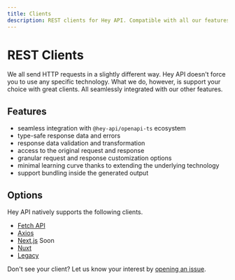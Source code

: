 ```yaml
---
title: Clients
description: REST clients for Hey API. Compatible with all our features.
---
```


<script setup>
import { embedProject } from '../embed'
</script>

# REST Clients

We all send HTTP requests in a slightly different way. Hey API doesn't force you to use any specific technology. What we do, however, is support your choice with great clients. All seamlessly integrated with our other features.

## Features

- seamless integration with `@hey-api/openapi-ts` ecosystem
- type-safe response data and errors
- response data validation and transformation
- access to the original request and response
- granular request and response customization options
- minimal learning curve thanks to extending the underlying technology
- support bundling inside the generated output

## Options

Hey API natively supports the following clients.

- [Fetch API](/openapi-ts/clients/fetch)
- [Axios](/openapi-ts/clients/axios)
- [Next.js](/openapi-ts/clients/next-js) <span data-soon>Soon</span>
- [Nuxt](/openapi-ts/clients/nuxt)
- [Legacy](/openapi-ts/clients/legacy)

Don't see your client? Let us know your interest by [opening an issue](https://github.com/hey-api/openapi-ts/issues).

<!--@include: ../examples.md-->
<!--@include: ../sponsors.md-->
